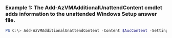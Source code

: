 ### Example 1: The Add-AzVMAdditionalUnattendContent cmdlet adds information to the unattended Windows Setup answer file.
```powershell
PS C:\> Add-AzVMAdditionalUnattendContent -Content $AucContent -SettingName AutoLogon
```

